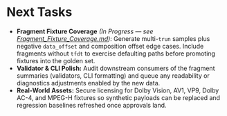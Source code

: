 # Next Tasks

- **Fragment Fixture Coverage** _(In Progress — see [Fragment_Fixture_Coverage.md](Fragment_Fixture_Coverage.md))_: Generate multi-`trun` samples plus negative `data_offset` and composition offset edge cases. Include fragments without `tfdt` to exercise defaulting paths before promoting fixtures into the golden set.
- **Validator & CLI Polish:** Audit downstream consumers of the fragment summaries (validators, CLI formatting) and queue any readability or diagnostics adjustments enabled by the new data.
- **Real-World Assets:** Secure licensing for Dolby Vision, AV1, VP9, Dolby AC-4, and MPEG-H fixtures so synthetic payloads can be replaced and regression baselines refreshed once approvals land.
